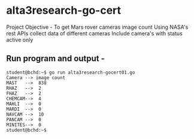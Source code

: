 # alta3research-go-cert

Project Objective -
To get Mars rover cameras image count
Using NASA's rest APIs collect data of different cameras 
Include camera's with status active only


## Run program and output -
```
student@bchd:~$ go run alta3research-gocert01.go 
Camera --> image count
MAST   -->  838
RHAZ   -->  2
FHAZ   -->  2
CHEMCAM-->  4
MAHLI  -->  0
MARDI  -->  0
NAVCAM -->  10
PANCAM -->  0
MINITES-->  0
student@bchd:~$ 
```
